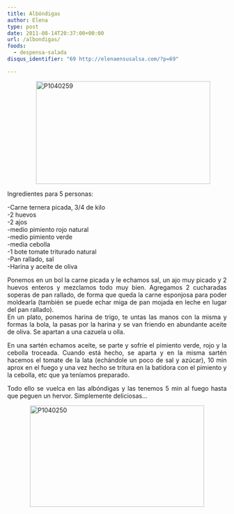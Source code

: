 ```yaml
---
title: Albóndigas
author: Elena
type: post
date: 2011-08-14T20:37:00+00:00
url: /albondigas/
foods:
  - despensa-salada
disqus_identifier: "69 http://elenaensusalsa.com/?p=69"

---
```

<div style="clear: left; cssfloat: left; float: left; margin-bottom: 1em; margin-right: 1em;">
  <div style="clear: left; cssfloat: left; float: left; margin-bottom: 1em; margin-right: 1em;">
  </div>
</div>

<div style="text-align: left;">
  <img alt="P1040259" border="0" height="236" src="http://elenaensusalsa.com/wp-content/uploads/2011/08/P1040259_thumb-25255B8-25255D.jpg" style="border-bottom-width: 0px; border-left-width: 0px; border-right-width: 0px; border-top-width: 0px; display: block; float: none; margin-left: auto; margin-right: auto;" title="P1040259" width="400" />
</div>

Ingredientes para 5 personas:

-Carne ternera picada, 3/4 de kilo  
-2 huevos  
-2 ajos  
-medio pimiento rojo natural  
-medio pimiento verde  
-media cebolla  
-1 bote tomate triturado natural  
-Pan rallado, sal  
-Harina y aceite de oliva

<div align="justify">
  Ponemos en un bol la carne picada y le echamos sal, un ajo muy picado y 2 huevos enteros y mezclamos todo muy bien. Agregamos 2 cucharadas soperas de pan rallado, de forma que queda la carne esponjosa para poder moldearla (también se puede echar miga de pan mojada en leche en lugar del pan rallado).<br />En un plato, ponemos harina de trigo, te untas las manos con la misma y formas la bola, la pasas por la harina y se van friendo en abundante aceite de oliva. Se apartan a una cazuela u olla.</p> 
  
  <p>
    En una sartén echamos aceite, se parte y sofríe el pimiento verde, rojo y la cebolla troceada. Cuando está hecho, se aparta y en la misma sartén hacemos el tomate de la lata (echándole un poco de sal y azúcar), 10 min aprox en el fuego y una vez hecho se tritura en la batidora con el pimiento y la cebolla, etc que ya teníamos preparado.
  </p>
  
  <p>
    Todo ello se vuelca en las albóndigas y las tenemos 5 min al fuego hasta que peguen un hervor. Simplemente deliciosas…
  </p>
  
  <p>
    <img alt="P1040250" border="0" height="233" src="http://elenaensusalsa.com/wp-content/uploads/2011/08/P1040250_thumb-25255B3-25255D.jpg" style="border-bottom-width: 0px; border-left-width: 0px; border-right-width: 0px; border-top-width: 0px; display: block; float: none; margin-left: auto; margin-right: auto;" title="P1040250" width="400" />
  </p>
</div>

<div align="justify">
  <a href="http://lh6.ggpht.com/-hm0Wra9GAho/TkgyDVJEVoI/AAAAAAAABxk/ftT0r3H5lig/s1600-h/P1040250%25255B5%25255D.jpg" style="clear: left; float: left; margin-bottom: 1em; margin-right: 1em;"></a>
</div>

<div align="justify">
</div>
